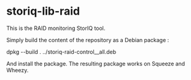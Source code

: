 storiq-lib-raid
===============

This is the RAID monitoring StorIQ tool.

Simply build the content of the repository as a Debian package :

dpkg --build .  ../storiq-raid-control_<version>_all.deb

And install the package. The resulting package works on Squeeze and Wheezy.
